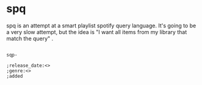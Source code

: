 # spq

spq is an attempt at a smart playlist spotify query language. It's going to be a very slow attempt, but the idea is "I want all items from my library that match the query" . 

```

sqp-

;release_date:<>
;genre:<>
;added

